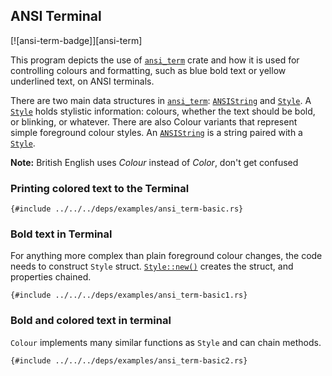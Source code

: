 ## ANSI Terminal

[![ansi-term-badge]][ansi-term]

This program depicts the use of [`ansi_term`] crate and how it is used for controlling colours and formatting, such as blue bold text or yellow underlined text, on ANSI terminals.

There are two main data structures in [`ansi_term`]: [`ANSIString`] and [`Style`]. A [`Style`] holds stylistic information: colours, whether the text should be bold, or blinking, or whatever. There are also Colour variants that represent simple foreground colour styles. An [`ANSIString`] is a string paired with a [`Style`].

**Note:** British English uses *Colour* instead of *Color*, don't get confused

### Printing colored text to the Terminal

```rust,editable
{#include ../../../deps/examples/ansi_term-basic.rs}
```

### Bold text in Terminal

For anything more complex than plain foreground colour changes, the code
needs to construct `Style` struct. [`Style::new()`] creates the struct,
and properties chained.

```rust,editable
{#include ../../../deps/examples/ansi_term-basic1.rs}
```

### Bold and colored text in terminal

`Colour` implements many similar functions as `Style` and can chain methods.

```rust,editable
{#include ../../../deps/examples/ansi_term-basic2.rs}
```

[`ansi_term`]: https://crates.io/crates/ansi_term
[`ANSIString`]: https://docs.rs/ansi_term/*/ansi_term/type.ANSIString.html
[`Style`]: https://docs.rs/ansi_term/*/ansi_term/struct.Style.html
[`Style::new()`]: https://docs.rs/ansi_term/0.11.0/ansi_term/struct.Style.html#method.new
